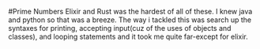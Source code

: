 #Prime Numbers
Elixir and Rust was the hardest of all of these. I knew java and python so that was a breeze. The way i tackled this was search up the syntaxes for printing, accepting input(cuz of the uses of objects and classes), and looping statements and it took me quite far-except for elixir.

